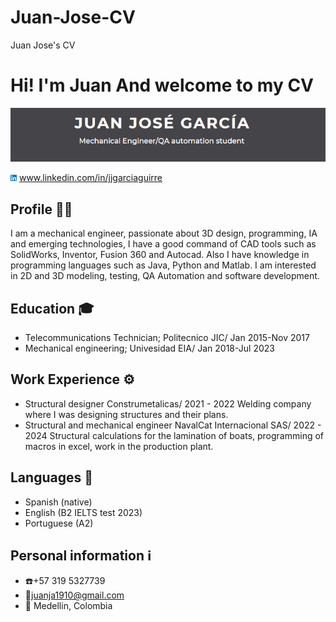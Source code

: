
# Juan-Jose-CV
Juan Jose's CV
# Hi! I'm Juan And welcome to my CV
![Banner](./images/Banner.png)

<img src="./images/image.png" alt="Mi Imagen" width="10" height="10"/> www.linkedin.com/in/jjgarciaguirre



## Profile   🙎🏻
I am a mechanical engineer, passionate about 3D design, programming, IA and emerging technologies, I have a good command of CAD tools such as SolidWorks, Inventor, Fusion 360 and Autocad. Also I have knowledge in programming languages such as Java, Python and Matlab. I am interested in  2D and 3D modeling, testing, QA Automation and software development.

## Education   🎓
- Telecommunications Technician; Politecnico JIC/ Jan 2015-Nov 2017
- Mechanical engineering; Univesidad EIA/ Jan 2018-Jul 2023

## Work Experience   ⚙️
- Structural designer Construmetalicas/ 2021 - 2022
  Welding company where I was designing structures and their plans.
- Structural and mechanical engineer  NavalCat Internacional SAS/ 2022 - 2024
  Structural calculations for the lamination of boats, programming of macros in excel, work in the production plant.

## Languages   💬
- Spanish (native)
- English (B2 IELTS test 2023)
- Portuguese (A2)

## Personal information   ℹ️
- :phone:+57 319 5327739
- :email:juanja1910@gmail.com
- :round_pushpin: Medellin, Colombia

